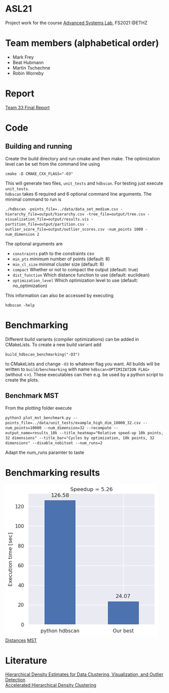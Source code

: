 # ASL21 
Project work for the course [Advanced Systems Lab](http://www.vvz.ethz.ch/Vorlesungsverzeichnis/lerneinheit.view?lang=en&lerneinheitId=151004&semkez=2021S&ansicht=KATALOGDATEN&), FS2021 @ETHZ

# Team members (alphabetical order)
* Mark Frey
* Beat Hubmann
* Martin Tschechne
* Robin Worreby

# Report
[Team 33 Final Report](/report/33_report.pdf)

# Code

## Building and running 
Create the build directory and run cmake and then make. The optimization level can be set from the command line using 
```
cmake -D CMAKE_CXX_FLAGS="-O3"
```
This will generate two files, `unit_tests` and `hdbscan`. For testing just execute `unit_tests`.  
`hdbscan` takes 6 required and 6 optional command line arguments. The minimal command to run is 
```
./hdbscan -points_file=../data/data_set_medium.csv -hierarchy_file=output/hierarchy.csv -tree_file=output/tree.csv -visualization_file=output/results.vis -partition_file=output/partition.csv -outlier_score_file=output/outlier_scores.csv -num_points 1000 -num_dimension 2
```
The optional arguments are  
* `constraints` path to the constraints csv 
* `min_pts` minimum number of points (default: 8)
* `min_cl_size` minimal cluster size (default: 8)
* `compact` Whether or not to compact the output (default: true) 
* `dist_function` Which distance function to use (default: euclidean)
* `optimization_level` Which optimization level to use (default: no_optimization)

This information can also be accessed by executing 
```
hdbscan -help
```

# Benchmarking
Different build variants (compiler optimizations) can be added in CMakeLists. To create a new build variant add 
```
build_hdbscan_benchmarking("-O3")
```
to CMakeLists and change `-O3` to whatever flag you want. All builds will be written to `build/benchmarking` with name `hdbscan<OPTIMIZATION FLAG>` (without <>). These executables can then e.g. be used by a python script to create the plots.

## Benchmark MST 
From the plotting folder execute
```
python3 plot_mst_benchmark.py --points_file=../data/unit_tests/example_high_dim_10000_32.csv --num_points=10000 --num_dimension=32 --recompute --output_name=results_10k --title_heatmap="Relative speed-up 10k points, 32 dimensions" --title_bar="Cycles by optimization, 10k points, 32 dimensions" --disable_nobitset --num_runs=2
```
Adapt the num_runs paramter to taste

# Benchmarking results

![final comparison](/results/comparison.png "Compared to sklearn-contrib high-perf HDBSCAN")
[Distances](/results/distances/)
[MST](/results/mst/)


# Literature
[Hierarchical Density Estimates for Data Clustering, Visualization, and Outlier Detection](https://dl.acm.org/doi/10.1145/2733381)  
[Accelerated Hierarchical Density Clustering](https://arxiv.org/abs/1705.07321)
